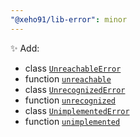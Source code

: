 ```yaml
---
"@xeho91/lib-error": minor
---
```


✨ Add:

- class [`UnreachableError`](https://xeho91.github.io/xeho91/classes/_xeho91_lib_error.unreachable.UnreachableError.html)
- function [`unreachable`](https://xeho91.github.io/xeho91/functions/_xeho91_lib_error.unreachable.unreachable.html)
- class [`UnrecognizedError`](https://xeho91.github.io/xeho91/classes/_xeho91_lib_error.unrecognized.UnrecognizedError.html)
- function [`unrecognized`](https://xeho91.github.io/xeho91/functions/_xeho91_lib_error.unrecognized.unrecognized.html)
- class [`UnimplementedError`](https://xeho91.github.io/xeho91/classes/_xeho91_lib_error.unimplemented.UnimplementedError.html)
- function [`unimplemented`](https://xeho91.github.io/xeho91/functions/_xeho91_lib_error.unimplemented.unimplemented.html)
